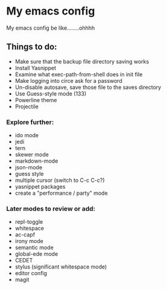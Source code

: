 # My emacs config
My emacs config be like........ohhhh


## Things to do:
 - Make sure that the backup file directory saving works
 - Install Yasnippet
 - Examine what exec-path-from-shell does in init file
 - Make logging into circe ask for a password
 - Un-disable autosave, save those file to the saves directory
 - Use Guess-style mode (133)
 - Powerline theme
 - Projectile
 
### Explore further:
- ido mode
- jedi
- tern
- skewer mode
- markdown-mode
- json-mode
- guess style
- multiple cursor (switch to C-c C-c?)
- yasnippet packages
- create a "performance / party" mode


### Later modes to review or add:
- repl-toggle
- whitespace
- ac-capf
- irony mode
- semantic mode
- global-ede mode
- CEDET
- stylus (significant whitespace mode)
- editor config
- magit

